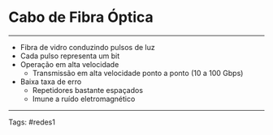 #  Cabo de Fibra Óptica

---

- Fibra de vidro conduzindo pulsos de luz
- Cada pulso representa um bit
- Operação em alta velocidade
	- Transmissão em alta velocidade ponto a ponto (10 a 100 Gbps)
- Baixa taxa de erro
	- Repetidores bastante espaçados
	- Imune a ruído eletromagnético

---

Tags: #redes1 